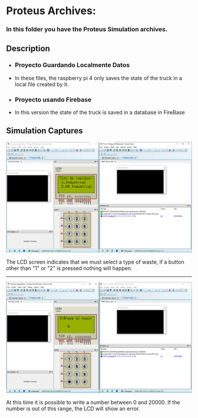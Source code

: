 <h1>Proteus Archives: </h1>

<h3>In this folder you have the Proteus Simulation archives.</h3>
<h2>Description</h2>

<ul>
  <li><h3>Proyecto Guardando Localmente Datos </h3></li>
  <li> In these files, the raspberry pi 4 only saves the state of the truck in a local file created by it. </li>
  <li><h3>Proyecto usando Firebase </h3></li>
  <li>In this version the state of the truck is saved in a database in FireBase</li>
</ul>

<h2>Simulation Captures</h2>

![alt text](https://github.com/DylanEstrella/SE_Project/blob/main/IMG/Step%201.png)
<p>The LCD screen indicates that we must select a type of waste, if a button other than "1" or "2" is pressed nothing will happen.  </p>

<hr></hr>

![alt text](https://github.com/DylanEstrella/SE_Project/blob/main/IMG/Step2.png)
<p> At this time it is possible to write a number between 0 and 20000. 
If the number is out of this range, the LCD will show an error.   </p>



